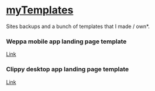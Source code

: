 # [myTemplates](https://aayush9029.github.io/myTemplates)
Sites backups and a bunch of templates that I made / own*.

### Weppa mobile app landing page template
[Link](https://aayush9029.github.io/myTemplates/weppa)



### Clippy desktop app landing page template
[Link](https://aayush9029.github.io/myTemplates/clippySite)
